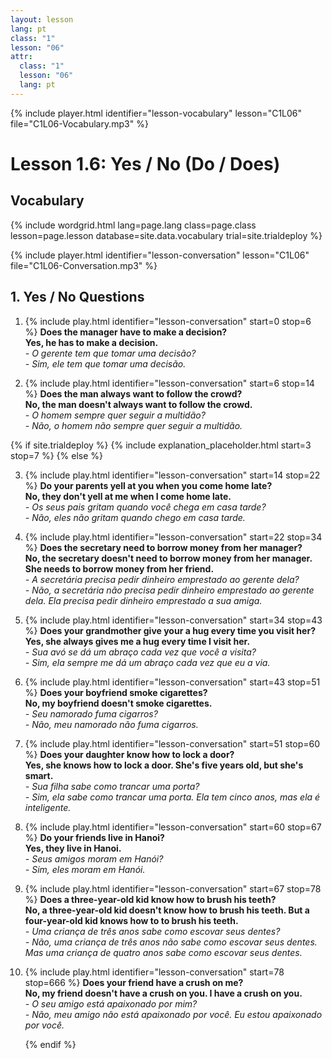```yaml
---
layout: lesson
lang: pt
class: "1"
lesson: "06"
attr:
  class: "1"
  lesson: "06"
  lang: pt
---
```


{% include player.html identifier="lesson-vocabulary" lesson="C1L06" file="C1L06-Vocabulary.mp3" %}
# Lesson 1.6: Yes / No (Do / Does)

## Vocabulary

{% include wordgrid.html lang=page.lang
		class=page.class 
		lesson=page.lesson 
		database=site.data.vocabulary 
		trial=site.trialdeploy %}



{% include player.html identifier="lesson-conversation" lesson="C1L06" file="C1L06-Conversation.mp3" %}

## 1. Yes / No Questions

1. {% include play.html identifier="lesson-conversation" start=0 stop=6 %} **Does the manager have to make a decision?**    
**Yes, he has to make a decision.**    
*- O gerente tem que tomar uma decisão?*      
*- Sim, ele tem que tomar uma decisão.*    

2. {% include play.html identifier="lesson-conversation" start=6 stop=14 %} **Does the man always want to follow the crowd?**    
**No, the man doesn't always want to follow the crowd.**    
*- O homem sempre quer seguir a multidão?*    
*- Não, o homem não sempre quer seguir a multidão.*    


{% if site.trialdeploy %}
	{% include explanation_placeholder.html start=3 stop=7 %}
	{% else %}

3. {% include play.html identifier="lesson-conversation" start=14 stop=22 %} **Do your parents yell at you when you come home late?**    
**No, they don't yell at me when I come home late.**    
*- Os seus pais gritam quando você chega em casa tarde?*    
*- Não, eles não gritam quando chego em casa tarde.*    

4. {% include play.html identifier="lesson-conversation" start=22 stop=34 %} **Does the secretary need to borrow money from her manager?**  
**No, the secretary doesn't need to borrow money from her manager. She needs to borrow money from her friend.**  
*- A secretária precisa pedir dinheiro emprestado ao gerente dela?*  
*- Não, a secretária não precisa pedir dinheiro emprestado ao gerente dela. Ela precisa pedir dinheiro emprestado a sua amiga.*  

5. {% include play.html identifier="lesson-conversation" start=34 stop=43 %} **Does your grandmother give your a hug every time you visit her?**   
**Yes, she always gives me a hug every time I visit her.**   
*- Sua avó se dá um abraço cada vez que você a visita?*  
*- Sim, ela sempre me dá um abraço cada vez que eu a via.*  

6. {% include play.html identifier="lesson-conversation" start=43 stop=51 %} **Does your boyfriend smoke cigarettes?**   
**No, my boyfriend doesn't smoke cigarettes.**  
*- Seu namorado fuma cigarros?*  
*- Não, meu namorado não fuma cigarros.*  

7. {% include play.html identifier="lesson-conversation" start=51 stop=60 %} **Does your daughter know how to lock a door?**   
**Yes, she knows how to lock a door. She's five years old, but she's smart.**  
*- Sua filha sabe como trancar uma porta?*  
*- Sim, ela sabe como trancar uma porta. Ela tem cinco anos, mas ela é inteligente.*  
  
8. {% include play.html identifier="lesson-conversation" start=60 stop=67 %} **Do your friends live in Hanoi?**   
**Yes, they live in Hanoi.**  
*- Seus amigos moram em Hanói?*  
*- Sim, eles moram em Hanói.*  
  
9. {% include play.html identifier="lesson-conversation" start=67 stop=78 %} **Does a three-year-old kid know how to brush his teeth?**  
**No, a three-year-old kid doesn't know how to brush his teeth. But a four-year-old kid knows how to to brush his teeth.**  
*- Uma criança de três anos sabe como escovar seus dentes?*   
*- Não, uma criança de três anos não sabe como escovar seus dentes. Mas uma criança de quatro anos sabe como escovar seus dentes.*  
  
10. {% include play.html identifier="lesson-conversation" start=78 stop=666 %} **Does your friend have a crush on me?**  
**No, my friend doesn't have a crush on you. I have a crush on you.**  
*- O seu amigo está apaixonado por mim?*  
*- Não, meu amigo não está apaixonado por você. Eu estou apaixonado por você.*  

	{% endif %}